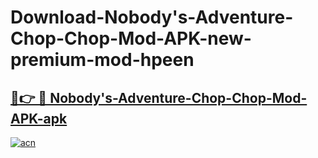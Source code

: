 # Download-Nobody's-Adventure-Chop-Chop-Mod-APK-new-premium-mod-hpeen

<h2><a href="https://donmodapks.web.app?title=Nobody's-Adventure-Chop-Chop-Mod-APK">🔗👉 🔴 Nobody's-Adventure-Chop-Chop-Mod-APK-apk </a></h2>

[![acn](https://github.com/user-attachments/assets/0f9c940e-d8b0-45ae-aac7-cd30a18b3e1c)](https://donmodapks.web.app?title=Nobody's-Adventure-Chop-Chop-Mod-APK)
